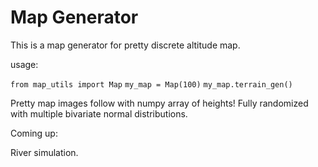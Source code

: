 # Map Generator

This is a map generator for pretty discrete altitude map.

usage:

`from map_utils import Map`
`my_map = Map(100)`
`my_map.terrain_gen()`

Pretty map images follow with numpy array of heights! Fully randomized with multiple bivariate normal distributions.

Coming up:

River simulation.